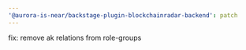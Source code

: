 ```yaml
---
'@aurora-is-near/backstage-plugin-blockchainradar-backend': patch
---
```


fix: remove ak relations from role-groups
